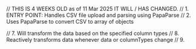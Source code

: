 // THIS IS 4 WEEKS OLD as of 11 Mar 2025 IT WILL / HAS CHANGED.
// 1. ENTRY POINT: Handles CSV file upload and parsing using PapaParse
// 2. Uses PapaParse to convert CSV to array of objects

// 7. Will transform the data based on the specified column types
// 8. Reactively transforms data whenever data or columnTypes change
// 9.